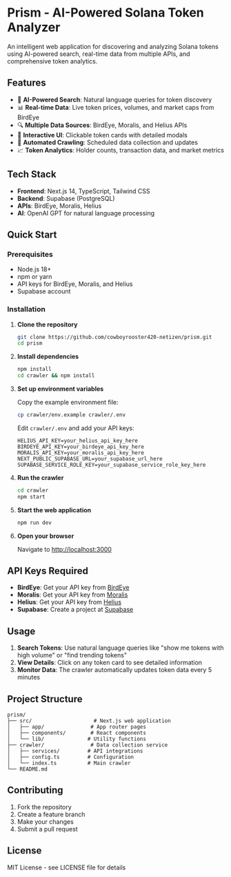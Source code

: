 # Prism - AI-Powered Solana Token Analyzer

An intelligent web application for discovering and analyzing Solana tokens using AI-powered search, real-time data from multiple APIs, and comprehensive token analytics.

## Features

- 🤖 **AI-Powered Search**: Natural language queries for token discovery
- 📊 **Real-time Data**: Live token prices, volumes, and market caps from BirdEye
- 🔍 **Multiple Data Sources**: BirdEye, Moralis, and Helius APIs
- 🎯 **Interactive UI**: Clickable token cards with detailed modals
- 🤖 **Automated Crawling**: Scheduled data collection and updates
- 📈 **Token Analytics**: Holder counts, transaction data, and market metrics

## Tech Stack

- **Frontend**: Next.js 14, TypeScript, Tailwind CSS
- **Backend**: Supabase (PostgreSQL)
- **APIs**: BirdEye, Moralis, Helius
- **AI**: OpenAI GPT for natural language processing

## Quick Start

### Prerequisites

- Node.js 18+ 
- npm or yarn
- API keys for BirdEye, Moralis, and Helius
- Supabase account

### Installation

1. **Clone the repository**
   ```bash
   git clone https://github.com/cowboyrooster420-netizen/prism.git
   cd prism
   ```

2. **Install dependencies**
   ```bash
   npm install
   cd crawler && npm install
   ```

3. **Set up environment variables**
   
   Copy the example environment file:
   ```bash
   cp crawler/env.example crawler/.env
   ```
   
   Edit `crawler/.env` and add your API keys:
   ```env
   HELIUS_API_KEY=your_helius_api_key_here
   BIRDEYE_API_KEY=your_birdeye_api_key_here
   MORALIS_API_KEY=your_moralis_api_key_here
   NEXT_PUBLIC_SUPABASE_URL=your_supabase_url_here
   SUPABASE_SERVICE_ROLE_KEY=your_supabase_service_role_key_here
   ```

4. **Run the crawler**
   ```bash
   cd crawler
   npm start
   ```

5. **Start the web application**
   ```bash
   npm run dev
   ```

6. **Open your browser**
   
   Navigate to [http://localhost:3000](http://localhost:3000)

## API Keys Required

- **BirdEye**: Get your API key from [BirdEye](https://birdeye.so/)
- **Moralis**: Get your API key from [Moralis](https://moralis.io/)
- **Helius**: Get your API key from [Helius](https://helius.xyz/)
- **Supabase**: Create a project at [Supabase](https://supabase.com/)

## Usage

1. **Search Tokens**: Use natural language queries like "show me tokens with high volume" or "find trending tokens"
2. **View Details**: Click on any token card to see detailed information
3. **Monitor Data**: The crawler automatically updates token data every 5 minutes

## Project Structure

```
prism/
├── src/                    # Next.js web application
│   ├── app/               # App router pages
│   ├── components/        # React components
│   └── lib/              # Utility functions
├── crawler/               # Data collection service
│   ├── services/         # API integrations
│   ├── config.ts         # Configuration
│   └── index.ts          # Main crawler
└── README.md
```

## Contributing

1. Fork the repository
2. Create a feature branch
3. Make your changes
4. Submit a pull request

## License

MIT License - see LICENSE file for details
